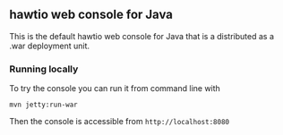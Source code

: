 hawtio web console for Java
---------------------------

This is the default hawtio web console for Java that is a distributed as a .war deployment unit.


### Running locally

To try the console you can run it from command line with

    mvn jetty:run-war

Then the console is accessible from `http://localhost:8080`

